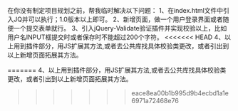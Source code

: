 在你没有制定项目规划之前，帮我临时解决以下问题：
1、在index.html文件中引入JQ并可以执行；1.0版本以上即可。
2、新增页面，做一个用户登录界面或者随便一个提交表单就行。
3、引入jQuery-Validate验证插件并实现校验以上，比如用户名INPUT框提交时或者保存时不能超过200个字符。
<<<<<<< HEAD
4、以上用到插件部分，用JS扩展其方法,或者去公共库找具体校验类更改，或者引出到以上新增页面拓展其方法。

=======
4、以上用到插件部分，用JS扩展其方法,或者去公共库找具体校验类更改，或者引出到以上新增页面拓展其方法。
>>>>>>> eace8ea00b1b995d9b4ecbd1a1e6971a72468e76
